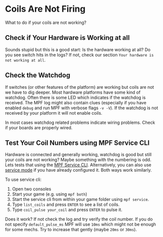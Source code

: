 # Coils Are Not Firing

What to do if your coils are not working?

## Check if Your Hardware is Working at all

Sounds stupid but this is a good start: Is the hardware working at all?
Do you see switch hits in the logs? If not, check our section
`Your hardware is not working at all`.

## Check the Watchdog

If switches (or other features of the platform) are working but coils
are not we have to dig deeper. Most hardware platforms have some kind of
watchdog. Often there is some LED which indicates if the watchdog is
received. The MPF log might also contain clues (especially if you have
enabled `debug` and run MPF with verbose flags `-v -V`). If the watchdog
is not received by your platform it will not enable coils.

In most cases watchdog related problems indicate wiring problems. Check
if your boards are properly wired.

## Test Your Coil Numbers using MPF Service CLI

Hardware is connected and generally working, watchdog is good but still
your coils are not working? Maybe something with the numbering is odd.
Lets tests that using the
[MPF Service CLI](/tools/service_cli). Alternatively, you can also use
[service mode](/game_logic/service_mode) if you have already configured it. Both ways work similarly.

To use service cli:

1.  Open two consoles
2.  Start your game (e.g. using `mpf both`)
3.  Start the service cli from within your game folder using
    `mpf service`.
4.  Type `list_coils` and press `ENTER` to see a list of coils.
5.  Type `coil_pulse your_coil` and press `ENTER` to pulse it.

Does it work? If not check the log and try verify the coil number. If
you do not specify `default_pulse_ms` MPF will use `10ms` which might
not be enough for some mechs. Try to increase that gently (maybe `20ms`
or `30ms`).
